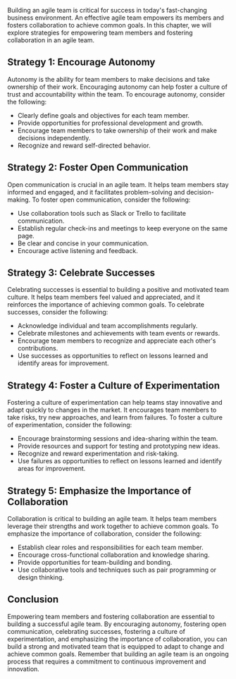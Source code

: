 
Building an agile team is critical for success in today's fast-changing business environment. An effective agile team empowers its members and fosters collaboration to achieve common goals. In this chapter, we will explore strategies for empowering team members and fostering collaboration in an agile team.

Strategy 1: Encourage Autonomy
------------------------------

Autonomy is the ability for team members to make decisions and take ownership of their work. Encouraging autonomy can help foster a culture of trust and accountability within the team. To encourage autonomy, consider the following:

* Clearly define goals and objectives for each team member.
* Provide opportunities for professional development and growth.
* Encourage team members to take ownership of their work and make decisions independently.
* Recognize and reward self-directed behavior.

Strategy 2: Foster Open Communication
-------------------------------------

Open communication is crucial in an agile team. It helps team members stay informed and engaged, and it facilitates problem-solving and decision-making. To foster open communication, consider the following:

* Use collaboration tools such as Slack or Trello to facilitate communication.
* Establish regular check-ins and meetings to keep everyone on the same page.
* Be clear and concise in your communication.
* Encourage active listening and feedback.

Strategy 3: Celebrate Successes
-------------------------------

Celebrating successes is essential to building a positive and motivated team culture. It helps team members feel valued and appreciated, and it reinforces the importance of achieving common goals. To celebrate successes, consider the following:

* Acknowledge individual and team accomplishments regularly.
* Celebrate milestones and achievements with team events or rewards.
* Encourage team members to recognize and appreciate each other's contributions.
* Use successes as opportunities to reflect on lessons learned and identify areas for improvement.

Strategy 4: Foster a Culture of Experimentation
-----------------------------------------------

Fostering a culture of experimentation can help teams stay innovative and adapt quickly to changes in the market. It encourages team members to take risks, try new approaches, and learn from failures. To foster a culture of experimentation, consider the following:

* Encourage brainstorming sessions and idea-sharing within the team.
* Provide resources and support for testing and prototyping new ideas.
* Recognize and reward experimentation and risk-taking.
* Use failures as opportunities to reflect on lessons learned and identify areas for improvement.

Strategy 5: Emphasize the Importance of Collaboration
-----------------------------------------------------

Collaboration is critical to building an agile team. It helps team members leverage their strengths and work together to achieve common goals. To emphasize the importance of collaboration, consider the following:

* Establish clear roles and responsibilities for each team member.
* Encourage cross-functional collaboration and knowledge sharing.
* Provide opportunities for team-building and bonding.
* Use collaborative tools and techniques such as pair programming or design thinking.

Conclusion
----------

Empowering team members and fostering collaboration are essential to building a successful agile team. By encouraging autonomy, fostering open communication, celebrating successes, fostering a culture of experimentation, and emphasizing the importance of collaboration, you can build a strong and motivated team that is equipped to adapt to change and achieve common goals. Remember that building an agile team is an ongoing process that requires a commitment to continuous improvement and innovation.
